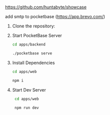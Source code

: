 https://github.com/huntabyte/showcase

add smtp to pocketbase (https://app.brevo.com/)

1. Clone the repository:


2. Start PocketBase Server

    ```sh
    cd apps/backend
    
    ./pocketbase serve 
    ```

3. Install Dependencies

    ```sh
    cd apps/web
    
    npm i
    ```

4. Start Dev Server

    ```sh
     cd apps/web
     
     npm run dev
